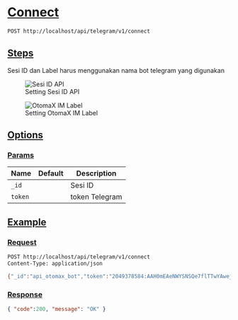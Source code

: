# [Connect]()

<!--
@category Endpoint
-->

```bash
POST http://localhost/api/telegram/v1/connect
```

## [Steps]()

Sesi ID dan Label harus menggunakan nama bot telegram yang digunakan

<p>
    <figure>
        <img src="https://raw.githubusercontent.com/ndiing/OtomaX/main/docs/images/telegram-connect.png" alt="Sesi ID API" />
        <figcaption>Setting Sesi ID API</figcaption>
    </figure>
</p>
<p>
    <figure>
        <img src="https://raw.githubusercontent.com/ndiing/OtomaX/main/docs/images/telegram-center.png" alt="OtomaX IM Label" />
        <figcaption>Setting OtomaX IM Label</figcaption>
    </figure>
</p>

## [Options]()

### [Params]()

Name | Default | Description
--- | --- | ---
`_id` |  | Sesi ID
`token` |  | token Telegram

## [Example]()

### [Request]()

```bash
POST http://localhost/api/telegram/v1/connect
Content-Type: application/json

{"_id":"api_otomax_bot","token":"2049378584:AAH0mEAeNWYSNSQe7flTTwYAwej5im1nJb4"}
```

### [Response]()

```json
{ "code":200, "message": "OK" }
```